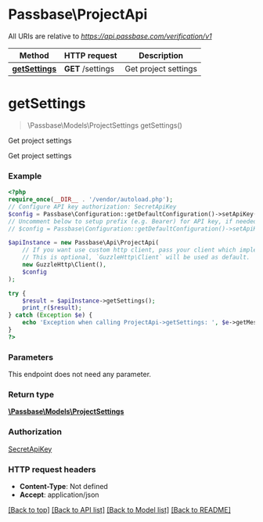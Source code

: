 # Passbase\ProjectApi

All URIs are relative to *https://api.passbase.com/verification/v1*

Method | HTTP request | Description
------------- | ------------- | -------------
[**getSettings**](ProjectApi.md#getsettings) | **GET** /settings | Get project settings

# **getSettings**
> \Passbase\Models\ProjectSettings getSettings()

Get project settings

Get project settings

### Example
```php
<?php
require_once(__DIR__ . '/vendor/autoload.php');
// Configure API key authorization: SecretApiKey
$config = Passbase\Configuration::getDefaultConfiguration()->setApiKey('X-API-KEY', 'YOUR_API_KEY');
// Uncomment below to setup prefix (e.g. Bearer) for API key, if needed
// $config = Passbase\Configuration::getDefaultConfiguration()->setApiKeyPrefix('X-API-KEY', 'Bearer');

$apiInstance = new Passbase\Api\ProjectApi(
    // If you want use custom http client, pass your client which implements `GuzzleHttp\ClientInterface`.
    // This is optional, `GuzzleHttp\Client` will be used as default.
    new GuzzleHttp\Client(),
    $config
);

try {
    $result = $apiInstance->getSettings();
    print_r($result);
} catch (Exception $e) {
    echo 'Exception when calling ProjectApi->getSettings: ', $e->getMessage(), PHP_EOL;
}
?>
```

### Parameters
This endpoint does not need any parameter.

### Return type

[**\Passbase\Models\ProjectSettings**](../Model/ProjectSettings.md)

### Authorization

[SecretApiKey](../../README.md#SecretApiKey)

### HTTP request headers

 - **Content-Type**: Not defined
 - **Accept**: application/json

[[Back to top]](#) [[Back to API list]](../../README.md#documentation-for-api-endpoints) [[Back to Model list]](../../README.md#documentation-for-models) [[Back to README]](../../README.md)

